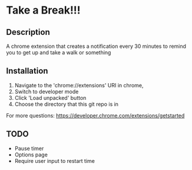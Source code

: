 # Take a Break!!!

## Description

A chrome extension that creates a notification every 30 minutes to
remind you to get up and take a walk or something

## Installation 

1. Navigate to the 'chrome://extensions' URI in chrome,
2. Switch to developer mode
3. Click 'Load unpacked' button
4. Choose the directory that this git repo is in

For more questions: https://developer.chrome.com/extensions/getstarted

## TODO

* Pause timer
* Options page
* Require user input to restart time
